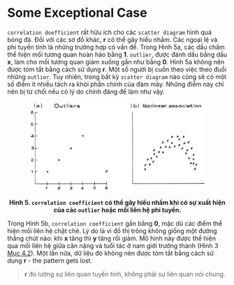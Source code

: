 # Some Exceptional Case

`correlation doefficient` rất hữu ích cho các `scatter diagram` hình quả bóng đá. Đối với các sơ đồ khác, **r** có thể gây hiểu nhầm. Các ngoại lệ và phi tuyến tính là những trường hợp có vấn đề. Trong Hình 5a, các dấu chấm thể hiện mối tương quan hoàn hảo bằng **1**. `outlier`, được đánh dấu bằng dấu **x**, làm cho mối tương quan giảm xuống gần như bằng **0**. Hình 5a không nên được tóm tắt bằng cách sử dụng **r**. Một số người bị cuốn theo việc theo đuổi những `outlier`. Tuy nhiên, trong bất kỳ `scatter diagram` nào cũng sẽ có một số điểm ít nhiều tách ra khỏi phần chính của đám mây. Những điểm này chỉ nên bị từ chối nếu có lý do chính đáng để làm như vậy.

<center><img src="fig5.png" width="80%" height="auto"></center>

**<center>Hình 5. `correlation coefficient` có thể gây hiểu nhầm khi có sự xuất hiện của các `outlier` hoặc mối liên hệ phi tuyến.</center>**

Trong Hình 5b, `correlation coefficient` gần bằng **0**, mặc dù các điểm thể hiện mối liên hệ chặt chẽ. Lý do là vì đồ thị trông không giống một đường thẳng chút nào: khi **x** tăng thì **y** tăng rồi giảm. Mô hình này được thể hiện qua mối liên hệ giữa cân nặng và tuổi tác ở nam giới trưởng thành (Hình 3 [Mục 4.2][sec4.2]). Một lần nữa, dữ liệu đó không nên được tóm tắt bằng cách sử dụng **r** - the pattern gets lost.

>**r** đo lường sự liên quan tuyến tính, không phải sự liên quan nói chung.


[sec4.2]: ../ch04/ch04-02.md
